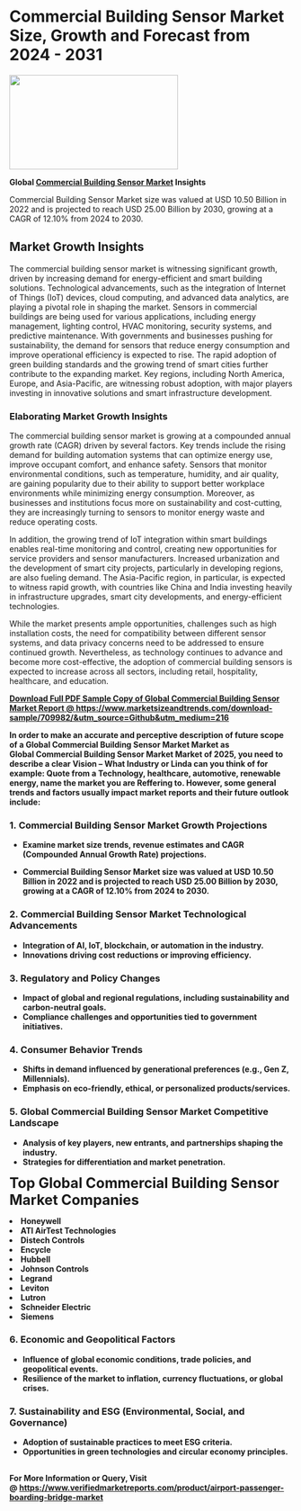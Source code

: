 <H1>Commercial Building Sensor Market Size, Growth and Forecast from 2024 - 2031</H1><img class="aligncenter size-medium wp-image-584254" src="https://thirdeyenews.in/wp-content/uploads/2024/09/Global-Market-Research-300x168.jpeg" alt="" width="300" height="168" /><p><strong>Global&nbsp;<a href="https://www.marketsizeandtrends.com/download-sample/709982/&amp;utm_source=Github&utm_medium=216">Commercial Building Sensor Market</a> Insights</strong></p><p>Commercial Building Sensor Market size was valued at USD 10.50 Billion in 2022 and is projected to reach USD 25.00 Billion by 2030, growing at a CAGR of 12.10% from 2024 to 2030.</p><p><h2>Market Growth Insights</h2> <p>The commercial building sensor market is witnessing significant growth, driven by increasing demand for energy-efficient and smart building solutions. Technological advancements, such as the integration of Internet of Things (IoT) devices, cloud computing, and advanced data analytics, are playing a pivotal role in shaping the market. Sensors in commercial buildings are being used for various applications, including energy management, lighting control, HVAC monitoring, security systems, and predictive maintenance. With governments and businesses pushing for sustainability, the demand for sensors that reduce energy consumption and improve operational efficiency is expected to rise. The rapid adoption of green building standards and the growing trend of smart cities further contribute to the expanding market. Key regions, including North America, Europe, and Asia-Pacific, are witnessing robust adoption, with major players investing in innovative solutions and smart infrastructure development.</p> <p><strong><a href="#"></a></strong></p> <h3>Elaborating Market Growth Insights</h3> <p>The commercial building sensor market is growing at a compounded annual growth rate (CAGR) driven by several factors. Key trends include the rising demand for building automation systems that can optimize energy use, improve occupant comfort, and enhance safety. Sensors that monitor environmental conditions, such as temperature, humidity, and air quality, are gaining popularity due to their ability to support better workplace environments while minimizing energy consumption. Moreover, as businesses and institutions focus more on sustainability and cost-cutting, they are increasingly turning to sensors to monitor energy waste and reduce operating costs.</p> <p>In addition, the growing trend of IoT integration within smart buildings enables real-time monitoring and control, creating new opportunities for service providers and sensor manufacturers. Increased urbanization and the development of smart city projects, particularly in developing regions, are also fueling demand. The Asia-Pacific region, in particular, is expected to witness rapid growth, with countries like China and India investing heavily in infrastructure upgrades, smart city developments, and energy-efficient technologies.</p> <p>While the market presents ample opportunities, challenges such as high installation costs, the need for compatibility between different sensor systems, and data privacy concerns need to be addressed to ensure continued growth. Nevertheless, as technology continues to advance and become more cost-effective, the adoption of commercial building sensors is expected to increase across all sectors, including retail, hospitality, healthcare, and education.</p> <p><strong><a href="#"></p><p><span class=""><strong>Download Full PDF Sample Copy of Global Commercial Building Sensor Market Report</strong> @ <a href="https://www.marketsizeandtrends.com/download-sample/709982/&amp;utm_source=Github&utm_medium=216" target="_blank">https://www.marketsizeandtrends.com/download-sample/709982/&amp;utm_source=Github&utm_medium=216</a></span></p><p>In order to make an accurate and perceptive description of future scope of a Global&nbsp;Commercial Building Sensor Market Market as Global&nbsp;Commercial Building Sensor Market Market of 2025, you need to describe a clear Vision &ndash; What Industry or Linda can you think of for example: Quote from a Technology, healthcare, automotive, renewable energy, name the market you are Reffering to. However, some general trends and factors usually impact market reports and their future outlook include:</p><h3>1.&nbsp;<strong>Commercial Building Sensor Market Growth Projections</strong></h3><ul><li>Examine market size trends, revenue estimates and CAGR (Compounded Annual Growth Rate) projections.</li><li><p>Commercial Building Sensor Market size was valued at USD 10.50 Billion in 2022 and is projected to reach USD 25.00 Billion by 2030, growing at a CAGR of 12.10% from 2024 to 2030.</p></li></ul><h3>2.&nbsp;<strong>Commercial Building Sensor Market Technological Advancements</strong></h3><ul><li>Integration of AI, IoT, blockchain, or automation in the industry.</li><li>Innovations driving cost reductions or improving efficiency.</li></ul><h3>3.&nbsp;<strong>Regulatory and Policy Changes</strong></h3><ul><li>Impact of global and regional regulations, including sustainability and carbon-neutral goals.</li><li>Compliance challenges and opportunities tied to government initiatives.</li></ul><h3>4.&nbsp;<strong>Consumer Behavior Trends</strong></h3><ul><li>Shifts in demand influenced by generational preferences (e.g., Gen Z, Millennials).</li><li>Emphasis on eco-friendly, ethical, or personalized products/services.</li></ul><h3>5.&nbsp;<strong>Global Commercial Building Sensor Market Competitive Landscape</strong></h3><ul><li>Analysis of key players, new entrants, and partnerships shaping the industry.</li><li>Strategies for differentiation and market penetration.</li></ul><p data-pm-slice="1 1 []"><span style="color: inherit; font-family: inherit; font-size: 25px;">Top Global Commercial Building Sensor Market Companies</span></p><div class="" data-test-id=""><p><li>Honeywell</li><li> ATI AirTest Technologies</li><li> Distech Controls</li><li> Encycle</li><li> Hubbell</li><li> Johnson Controls</li><li> Legrand</li><li> Leviton</li><li> Lutron</li><li> Schneider Electric</li><li> Siemens</li></p></div><h3>6.&nbsp;<strong>Economic and Geopolitical Factors</strong></h3><ul><li>Influence of global economic conditions, trade policies, and geopolitical events.</li><li>Resilience of the market to inflation, currency fluctuations, or global crises.</li></ul><h3>7.&nbsp;<strong>Sustainability and ESG (Environmental, Social, and Governance)</strong></h3><ul><li>Adoption of sustainable practices to meet ESG criteria.</li><li>Opportunities in green technologies and circular economy principles.</li></ul><h2><strong style="font-size: 14px;">For More Information or Query, Visit @&nbsp;</strong><a style="background-color: #ffffff; font-size: 14px;" href="https://www.marketsizeandtrends.com/report/commercial-building-sensor-market/" target="_blank">https://www.verifiedmarketreports.com/product/airport-passenger-boarding-bridge-market</a></h2>
